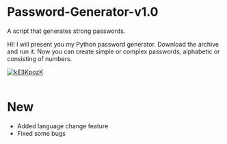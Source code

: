 # Password-Generator-v1.0


A script that generates strong passwords.

Hi! I will present you my Python password generator.
Download the archive and run it. Now you can create simple or complex passwords, alphabetic or consisting of numbers.

<a href="https://ibb.co/Dbz3Gfm"><img src="https://i.ibb.co/wLBDJh8/kE3KpozK.jpg" alt="kE3KpozK" border="0"></a><br /></a><br />
# New

- Added language change feature
- Fixed some bugs
